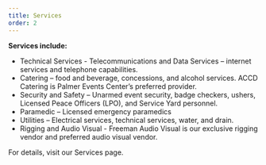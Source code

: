 ```yaml
---
title: Services
order: 2
---
```


**Services include:**

- Technical Services - Telecommunications and Data Services – internet services and telephone capabilities.
- Catering – food and beverage, concessions, and alcohol services. ACCD Catering is Palmer Events Center’s preferred provider.
- Security and Safety – Unarmed event security, badge checkers, ushers, Licensed Peace Officers (LPO), and Service Yard personnel.
- Paramedic – Licensed emergency paramedics
- Utilities – Electrical services, technical services, water, and drain.
- Rigging and Audio Visual  - Freeman Audio Visual is our exclusive rigging vendor and preferred audio visual vendor.

For details, visit our Services page.
